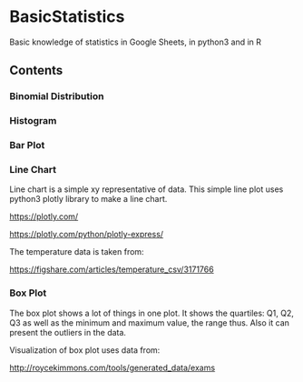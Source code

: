 # BasicStatistics
Basic knowledge of statistics in Google Sheets, in python3 and in R

## Contents
### Binomial Distribution

### Histogram

### Bar Plot

### Line Chart
Line chart is a simple xy representative of data.
This simple line plot uses python3 plotly library to make a line chart.

https://plotly.com/

https://plotly.com/python/plotly-express/

The temperature data is taken from:

https://figshare.com/articles/temperature_csv/3171766

### Box Plot
The box plot shows a lot of things in one plot. It shows the quartiles: Q1, Q2, Q3 as well as the minimum and maximum value, the range thus. Also it can present the outliers in the data.

Visualization of box plot uses data from:

http://roycekimmons.com/tools/generated_data/exams

